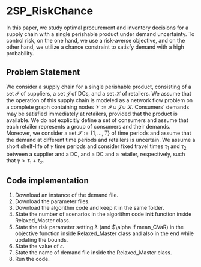 # 2SP_RiskChance
In this paper, we study optimal procurement and inventory decisions for a supply chain with a single perishable product  under demand uncertainty. To control risk, on the one hand, we use a risk-averse objective, and on the other hand, we  utilize a chance constraint to satisfy demand with a high probability.

## Problem Statement
We consider a supply chain for a single perishable product, consisting of a set $\mathcal{I}$ of suppliers, a set $\mathcal{J}$ of DCs, and a set $\mathcal{K}$ of retailers. We assume that the operation of this supply chain is modeled as a network flow problem on a complete graph containing nodes $\mathcal{V}:=\mathcal{I} \cup \mathcal{J} \cup \mathcal{K}$. Consumers' demands may be satisfied immediately at retailers, provided that the product is available. We do not explicitly define a set of consumers and assume that each retailer represents a group of consumers and their demands. Moreover, we consider a set $\mathcal{T}:=\{1,\ldots, T\}$  of time periods and assume that the demand at different time periods and retailers is uncertain. We assume a short shelf-life of $\gamma$ time periods and consider fixed travel times $\tau_1$ and  $\tau_2$ between a supplier and a DC, and a DC and a retailer, respectively, such that $\gamma > \tau_1 + \tau_2$.

## Code implementation
1. Download an instance of the demand file.
2. Download the parameter files.
3. Download the algorithm code and keep it in the same folder.
4. State the number of scenarios in the algorithm code  __init__ function inside Relaxed_Master class.
5. State the risk parameter setting $\lambda$ (and $\alpha if mean_CVaR) in the objective function inside Relaxed_Master class and also in the end while updating the bounds.
6. State the value of $\epsilon$.
7. State the name of demand file inside the Relaxed_Master class.
8. Run the code.
